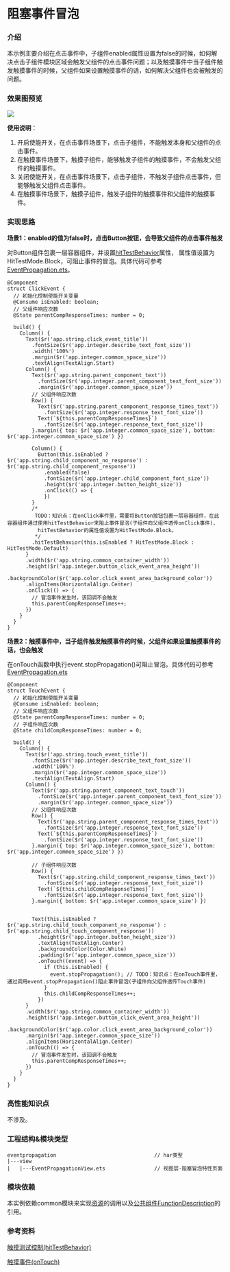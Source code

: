 # 阻塞事件冒泡

### 介绍

本示例主要介绍在点击事件中，子组件enabled属性设置为false的时候，如何解决点击子组件模块区域会触发父组件的点击事件问题；以及触摸事件中当子组件触发触摸事件的时候，父组件如果设置触摸事件的话，如何解决父组件也会被触发的问题。

### 效果图预览

![](../../product/entry/src/main/resources/base/media/event_propagation.gif)

**使用说明**：

1. 开启使能开关，在点击事件场景下，点击子组件，不能触发本身和父组件的点击事件。
2. 在触摸事件场景下，触摸子组件，能够触发子组件的触摸事件，不会触发父组件的触摸事件。
3. 关闭使能开关，在点击事件场景下，点击子组件，不触发子组件点击事件，但能够触发父组件点击事件。
4. 在触摸事件场景下，触摸子组件，触发子组件的触摸事件和父组件的触摸事件。

### 实现思路

**场景1：enabled的值为false时，点击Button按钮，会导致父组件的点击事件触发**

对Button组件包裹一层容器组件，并设置[hitTestBehavior](https://developer.harmonyos.com/cn/docs/documentation/doc-references-V3/ts-universal-attributes-hit-test-behavior-0000001427744800-V3)属性，
属性值设置为HitTestMode.Block，可阻止事件的冒泡。具体代码可参考[EventPropagation.ets](./src/main/ets/view/EventPropagation.ets)。

```
@Component
struct ClickEvent {
  // 初始化控制使能开关变量
  @Consume isEnabled: boolean;
  // 父组件响应次数
  @State parentCompResponseTimes: number = 0;

  build() {
    Column() {
      Text($r('app.string.click_event_title'))
        .fontSize($r('app.integer.describe_text_font_size'))
        .width('100%')
        .margin($r('app.integer.common_space_size'))
        .textAlign(TextAlign.Start)
      Column() {
        Text($r('app.string.parent_component_text'))
          .fontSize($r('app.integer.parent_component_text_font_size'))
          .margin($r('app.integer.common_space_size'))
        // 父组件响应次数
        Row() {
          Text($r('app.string.parent_component_response_times_text'))
            .fontSize($r('app.integer.response_text_font_size'))
          Text(`${this.parentCompResponseTimes}`)
            .fontSize($r('app.integer.response_text_font_size'))
        }.margin({ top: $r('app.integer.common_space_size'), bottom: $r('app.integer.common_space_size') })

        Column() {
          Button(this.isEnabled ? $r('app.string.child_component_no_response') : $r('app.string.child_component_response'))
            .enabled(false)
            .fontSize($r('app.integer.child_component_font_size'))
            .height($r('app.integer.button_height_size'))
            .onClick(() => {
            })
        }
        /*
         TODO：知识点：在onClick事件里，需要将Button按钮包裹一层容器组件，在此容器组件通过使用hitTestBehavior来阻止事件冒泡(子组件向父组件透传onClick事件)，
          hitTestBehavior的属性值设置为HitTestMode.Block。
         */
        .hitTestBehavior(this.isEnabled ? HitTestMode.Block : HitTestMode.Default)
      }
      .width($r('app.string.common_container_width'))
      .height($r('app.integer.button_click_event_area_height'))
      .backgroundColor($r('app.color.click_event_area_background_color'))
      .alignItems(HorizontalAlign.Center)
      .onClick(() => {
        // 冒泡事件发生时，该回调不会触发
        this.parentCompResponseTimes++;
      })
    }
  }
}
```

**场景2：触摸事件中，当子组件触发触摸事件的时候，父组件如果设置触摸事件的话，也会触发**

在onTouch函数中执行event.stopPropagation()可阻止冒泡。具体代码可参考[EventPropagation.ets](./src/main/ets/view/EventPropagation.ets)
```
@Component
struct TouchEvent {
  // 初始化控制使能开关变量
  @Consume isEnabled: boolean;
  // 父组件响应次数
  @State parentCompResponseTimes: number = 0;
  // 子组件响应次数
  @State childCompResponseTimes: number = 0;

  build() {
    Column() {
      Text($r('app.string.touch_event_title'))
        .fontSize($r('app.integer.describe_text_font_size'))
        .width('100%')
        .margin($r('app.integer.common_space_size'))
        .textAlign(TextAlign.Start)
      Column() {
        Text($r('app.string.parent_component_text_touch'))
          .fontSize($r('app.integer.parent_component_text_font_size'))
          .margin($r('app.integer.common_space_size'))
        // 父组件响应次数
        Row() {
          Text($r('app.string.parent_component_response_times_text'))
            .fontSize($r('app.integer.response_text_font_size'))
          Text(`${this.parentCompResponseTimes}`)
            .fontSize($r('app.integer.response_text_font_size'))
        }.margin({ top: $r('app.integer.common_space_size'), bottom: $r('app.integer.common_space_size') })

        // 子组件响应次数
        Row() {
          Text($r('app.string.child_component_response_times_text'))
            .fontSize($r('app.integer.response_text_font_size'))
          Text(`${this.childCompResponseTimes}`)
            .fontSize($r('app.integer.response_text_font_size'))
        }.margin({ bottom: $r('app.integer.common_space_size') })


        Text(this.isEnabled ? $r('app.string.child_touch_component_no_response') : $r('app.string.child_touch_component_response'))
          .height($r('app.integer.button_height_size'))
          .textAlign(TextAlign.Center)
          .backgroundColor(Color.White)
          .padding($r('app.integer.common_space_size'))
          .onTouch((event) => {
            if (this.isEnabled) {
              event.stopPropagation(); // TODO：知识点：在onTouch事件里，通过调用event.stopPropagation()阻止事件冒泡(子组件向父组件透传Touch事件)
            }
            this.childCompResponseTimes++;
          })
      }
      .width($r('app.string.common_container_width'))
      .height($r('app.integer.button_click_event_area_height'))
      .backgroundColor($r('app.color.click_event_area_background_color'))
      .margin($r('app.integer.common_space_size'))
      .alignItems(HorizontalAlign.Center)
      .onTouch(() => {
        // 冒泡事件发生时，该回调不会触发
        this.parentCompResponseTimes++;
      })
    }
  }
}
```
### 高性能知识点

不涉及。

### 工程结构&模块类型

```
eventpropagation                                // har类型
|---view
|   |---EventPropagationView.ets                // 视图层-阻塞冒泡特性页面
```

### 模块依赖

本实例依赖common模块来实现[资源](../../common/utils/src/main/resources/base/element)的调用以及[公共组件FunctionDescription](../../common/utils/src/main/ets/component/FunctionDescription.ets)的引用。

### 参考资料

[触摸测试控制(hitTestBehavior)](https://developer.harmonyos.com/cn/docs/documentation/doc-references-V3/ts-universal-attributes-hit-test-behavior-0000001427744800-V3)

[触摸事件(onTouch)](https://developer.harmonyos.com/cn/docs/documentation/doc-references-V3/ts-universal-events-touch-0000001427902424-V3)



